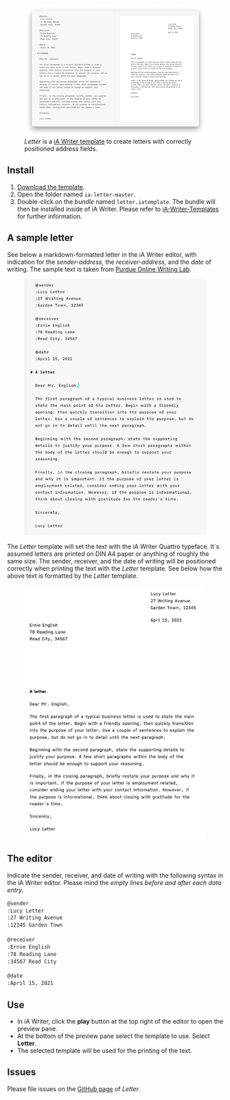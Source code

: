 <figure>
<img src="/img/ia-letter-editor-print-aside.jpg" alt="The iA Writer editor and a formatted letter side by side.">
<figcaption><em>Letter</em> is a <a href="https://ia.net/downloads#templates">iA Writer template</a> to create letters with correctly positioned address fields.</figcaption>
</figure>

## Install

1. [Download the template](https://github.com/ulfschneider/ia-letter/archive/refs/heads/master.zip).
2. Open the folder named <code>ia-letter-master</code>.
3. Double-click on the *bundle* named <code>letter.iatemplate</code>. The bundle will then be installed inside of iA Writer. Please refer to [iA-Writer-Templates](https://github.com/iainc/iA-Writer-Templates) for further information.


## A sample letter

See below a markdown-formatted letter in the iA Writer editor, with indication for the <em>sender-address,</em> the <em>receiver-address,</em> and the <em>date</em> of writing. The sample text is taken from <a href="https://owl.purdue.edu/owl/subject_specific_writing/professional_technical_writing/basic_business_letters/sample_letters.html">Purdue Online Writing Lab</a>.

<figure>
<img src="/img/ia-letter-editor.jpg" alt="A markdown-formatted letter in the iA Writer editor, with indication for the sender-address, the receiver-address, and the date of writing.">
</figure>

The <em>Letter</em> template will set the text with the iA Writer Quattro typeface. It´s assumed letters are printed on DIN A4 paper or anything of roughly the same size. The sender, receiver, and the date of writing will be positioned correctly when printing the text with the <em>Letter</em> template. See below how the above text is formatted by the <em>Letter</em> template.

<figure>
<img src="/img/ia-letter-print.jpg" alt="A formatted letter">
</figure>


## The editor

Indicate the sender, receiver, and date of writing with the following syntax in the iA Writer editor. Please mind the *empty lines before and after each data entry.*

~~~markdown
@sender
:Lucy Letter
:27 Writing Avenue 
:12345 Garden Town

@receiver
:Ernie English
:78 Reading Lane
:34567 Read City

@date
:April 15, 2021
~~~


## Use

- In iA Writer, click the **play** button at the top right of the editor to open the preview pane. 
- At the bottom of the preview pane select the template to use. Select **Letter**.
- The selected template will be used for the printing of the text.

## Issues

Please file issues on the [GitHub page](https://github.com/ulfschneider/ia-letter/issues) of *Letter.*
